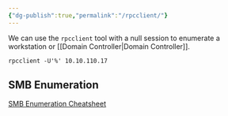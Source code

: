 ```yaml
---
{"dg-publish":true,"permalink":"/rpcclient/"}
---
```


We can use the `rpcclient` tool with a null session to enumerate a workstation or [[Domain Controller\|Domain Controller]].


```shell-session
rpcclient -U'%' 10.10.110.17
```

## SMB Enumeration

[SMB Enumeration Cheatsheet](https://0xdf.gitlab.io/cheatsheets/smb-enum)



